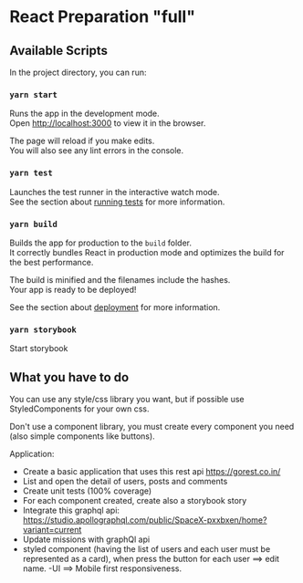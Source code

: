 # React Preparation "full"
## Available Scripts

In the project directory, you can run:

### `yarn start`

Runs the app in the development mode.\
Open [http://localhost:3000](http://localhost:3000) to view it in the browser.

The page will reload if you make edits.\
You will also see any lint errors in the console.

### `yarn test`

Launches the test runner in the interactive watch mode.\
See the section about [running tests](https://facebook.github.io/create-react-app/docs/running-tests) for more information.

### `yarn build`

Builds the app for production to the `build` folder.\
It correctly bundles React in production mode and optimizes the build for the best performance.

The build is minified and the filenames include the hashes.\
Your app is ready to be deployed!

See the section about [deployment](https://facebook.github.io/create-react-app/docs/deployment) for more information.

### `yarn storybook`
Start storybook

## What you have to do
You can use any style/css library you want, but if possible use StyledComponents for your own css.

Don't use a component library, you must create every component you need (also simple components like buttons).

Application: 
- Create a basic application that uses this rest api https://gorest.co.in/
- List and open the detail of users, posts and comments
- Create unit tests (100% coverage)
- For each component created, create also a storybook story
- Integrate this graphql api: https://studio.apollographql.com/public/SpaceX-pxxbxen/home?variant=current
- Update missions with graphQl api
- styled component (having the list of users and each user must be represented as a card), when press the button for each user ==> edit name.
-UI ==> Mobile first responsiveness.
